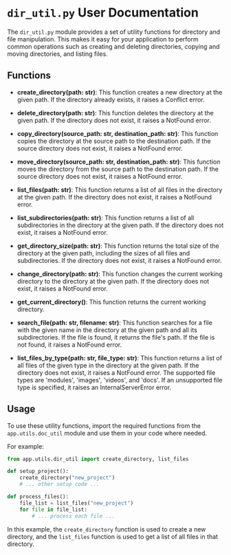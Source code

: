 # `dir_util.py` User Documentation

The `dir_util.py` module provides a set of utility functions for directory and file manipulation. This makes it easy for your application to perform common operations such as creating and deleting directories, copying and moving directories, and listing files.

## Functions

- **create_directory(path: str)**: This function creates a new directory at the given path. If the directory already exists, it raises a Conflict error.

- **delete_directory(path: str)**: This function deletes the directory at the given path. If the directory does not exist, it raises a NotFound error.

- **copy_directory(source_path: str, destination_path: str)**: This function copies the directory at the source path to the destination path. If the source directory does not exist, it raises a NotFound error.

- **move_directory(source_path: str, destination_path: str)**: This function moves the directory from the source path to the destination path. If the source directory does not exist, it raises a NotFound error.

- **list_files(path: str)**: This function returns a list of all files in the directory at the given path. If the directory does not exist, it raises a NotFound error.

- **list_subdirectories(path: str)**: This function returns a list of all subdirectories in the directory at the given path. If the directory does not exist, it raises a NotFound error.

- **get_directory_size(path: str)**: This function returns the total size of the directory at the given path, including the sizes of all files and subdirectories. If the directory does not exist, it raises a NotFound error.

- **change_directory(path: str)**: This function changes the current working directory to the directory at the given path. If the directory does not exist, it raises a NotFound error.

- **get_current_directory()**: This function returns the current working directory.

- **search_file(path: str, filename: str)**: This function searches for a file with the given name in the directory at the given path and all its subdirectories. If the file is found, it returns the file's path. If the file is not found, it raises a NotFound error.

- **list_files_by_type(path: str, file_type: str)**: This function returns a list of all files of the given type in the directory at the given path. If the directory does not exist, it raises a NotFound error. The supported file types are 'modules', 'images', 'videos', and 'docs'. If an unsupported file type is specified, it raises an InternalServerError error.

## Usage

To use these utility functions, import the required functions from the `app.utils.doc_util` module and use them in your code where needed. 

For example:

```python
from app.utils.dir_util import create_directory, list_files

def setup_project():
    create_directory("new_project")
    # ... other setup code ...

def process_files():
    file_list = list_files("new_project")
    for file in file_list:
        # ... process each file ...
```

In this example, the `create_directory` function is used to create a new directory, and the `list_files` function is used to get a list of all files in that directory.